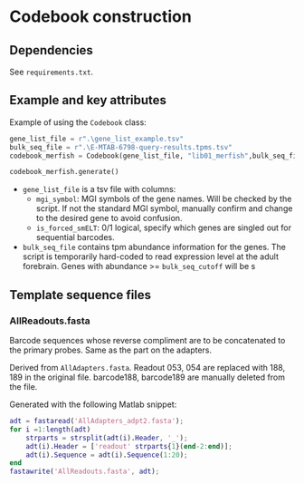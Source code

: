 # Codebook construction

## Dependencies

See `requirements.txt`.

## Example and key attributes

Example of using the `Codebook` class:

```python
gene_list_file = r".\gene_list_example.tsv"
bulk_seq_file = r".\E-MTAB-6798-query-results.tpms.tsv"
codebook_merfish = Codebook(gene_list_file, "lib01_merfish",bulk_seq_file=bulk_seq_file, verbose=False)

codebook_merfish.generate()
```

- `gene_list_file` is a tsv file with columns:
  - `mgi_symbol`: MGI symbols of the gene names. Will be checked by the script. If not the standard MGI symbol, manually confirm and change to the desired gene to avoid confusion.
  - `is_forced_smELT`: 0/1 logical, specify which genes are singled out for sequential barcodes.
- `bulk_seq_file` contains tpm abundance information for the genes. The script is temporarily hard-coded to read expression level at the adult forebrain. Genes with abundance >= `bulk_seq_cutoff` will be s

## Template sequence files

### AllReadouts.fasta

Barcode sequences whose reverse compliment are to be concatenated to the primary probes. Same as the part on the adapters.

Derived from `AllAdapters.fasta`. Readout 053, 054 are replaced with 188, 189 in the original file. barcode188, barcode189 are manually deleted from the file.

Generated with the following Matlab snippet:

```matlab
adt = fastaread('AllAdapters_adpt2.fasta');
for i =1:length(adt)
    strparts = strsplit(adt(i).Header, '_');
    adt(i).Header = ['readout' strparts{1}(end-2:end)];
    adt(i).Sequence = adt(i).Sequence(1:20);
end
fastawrite('AllReadouts.fasta', adt);
```

